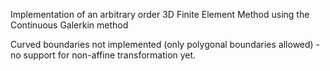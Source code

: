 Implementation of an arbitrary order 3D Finite Element Method using the Continuous Galerkin method

Curved boundaries not implemented (only polygonal boundaries allowed) - no support for non-affine transformation yet.